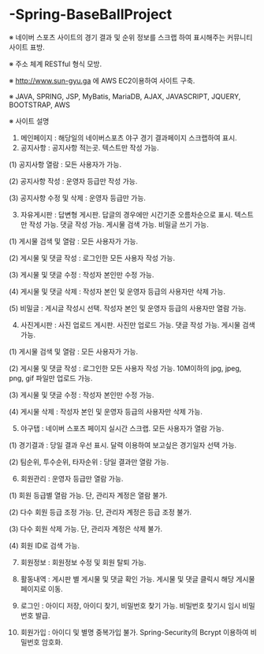 # -Spring-BaseBallProject

※ 네이버 스포츠 사이트의 경기 결과 및 순위 정보를 스크랩 하여 표시해주는 커뮤니티 사이트 표방.

※ 주소 체계 RESTful 형식 모방.

※ http://www.sun-gyu.ga 에 AWS EC2이용하여 사이트 구축.

※ JAVA, SPRING, JSP, MyBatis, MariaDB, AJAX, JAVASCRIPT, JQUERY, BOOTSTRAP, AWS

※ 사이트 설명

 1. 메인페이지 : 해당일의 네이버스포츠 야구 경기 결과페이지 스크랩하여 표시. 
 2. 공지사항 : 공지사항 적는곳. 텍스트만 작성 가능.
  
  (1) 공지사항 열람 : 모든 사용자가 가능.
  
  (2) 공지사항 작성 : 운영자 등급만 작성 가능.
  
  (3) 공지사항 수정 및 삭제 : 운영자 등급만 가능.
  
 3. 자유게시판 : 답변형 게시판. 답글의 경우에만 시간기준 오름차순으로 표시. 텍스트만 작성 가능. 댓글 작성 가능. 게시물 검색 가능. 비밀글 쓰기 가능.
  
  (1) 게시물 검색 및 열람 : 모든 사용자가 가능.
  
  (2) 게시물 및 댓글 작성 : 로그인한 모든 사용자 작성 가능.
  
  (3) 게시물 및 댓글 수정 : 작성자 본인만 수정 가능.
  
  (4) 게시물 및 댓글 삭제 : 작성자 본인 및 운영자 등급의 사용자만 삭제 가능.
 
  (5) 비밀글 : 게시글 작성시 선택. 작성자 본인 및 운영자 등급의 사용자만 열람 가능.
  
 4. 사진게시판 : 사진 업로드 게시판. 사진만 업로드 가능. 댓글 작성 가능. 게시물 검색 가능.
 
  (1) 게시물 검색 및 열람 : 모든 사용자가 가능.
  
  (2) 게시물 및 댓글 작성 : 로그인한 모든 사용자 작성 가능. 10M이하의 jpg, jpeg, png, gif 파일만 업로드 가능.
  
  (3) 게시물 및 댓글 수정 : 작성자 본인만 수정 가능.
  
  (4) 게시물 삭제 : 작성자 본인 및 운영자 등급의 사용자만 삭제 가능.
  
 5. 야구탭 : 네이버 스포츠 페이지 실시간 스크랩. 모든 사용자가 열람 가능.
  
  (1) 경기결과 : 당일 결과 우선 표시. 달력 이용하여 보고싶은 경기일자 선택 가능.
  
  (2) 팀순위, 투수순위, 타자순위 : 당일 결과만 열람 가능.
 
 6. 회원관리 : 운영자 등급만 열람 가능.
 
  (1) 회원 등급별 열람 가능. 단, 관리자 계정은 열람 불가.
  
  (2) 다수 회원 등급 조정 가능.  단, 관리자 계정은 등급 조정 불가.
  
  (3) 다수 회원 삭제 가능. 단, 관리자 계정은 삭제 불가.
  
  (4) 회원 ID로 검색 가능.
  
 7. 회원정보 : 회원정보 수정 및 회원 탈퇴 가능.
 
 8. 활동내역 : 게시판 별 게시물 및 댓글 확인 가능. 게시물 및 댓글 클릭시 해당 게시물 페이지로 이동.
 
 9. 로그인 : 아이디 저장, 아이디 찾기, 비밀번호 찾기 가능. 비밀번호 찾기시 임시 비밀번호 발급.
 
 10. 회원가입 : 아이디 및 별명 중복가입 불가. Spring-Security의 Bcrypt 이용하여 비밀번호 암호화.
 
